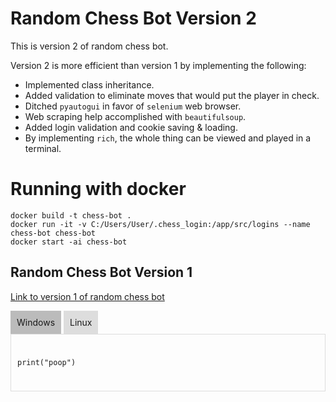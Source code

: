 # Random Chess Bot Version 2
This is version 2 of random chess bot.

Version 2 is more efficient than version 1 by implementing the following:
- Implemented class inheritance.
- Added validation to eliminate moves that would put the player in check.
- Ditched `pyautogui` in favor of `selenium` web browser.
- Web scraping help accomplished with `beautifulsoup`.
- Added login validation and cookie saving & loading.
- By implementing `rich`, the whole thing can be viewed and played in a terminal.

# Running with docker
```
docker build -t chess-bot .
docker run -it -v C:/Users/User/.chess_login:/app/src/logins --name chess-bot chess-bot
docker start -ai chess-bot
```

## Random Chess Bot Version 1
[Link to version 1 of random chess bot](https://github.com/Jampamane/Random_Chess_1.0)


<div>
  <input type="radio" id="tab1" name="tab" checked>
  <label for="tab1">Windows</label>
  <input type="radio" id="tab2" name="tab">
  <label for="tab2">Linux</label>

  <div class="tab-content" id="content1">
    <pre><code class="language-python">
print("poop")
    </code></pre>
  </div>

  <div class="tab-content" id="content2">
    <pre><code class="language-python">
print("wow")
    </code></pre>
  </div>
</div>

<style>
  input[name="tab"] {
    display: none;
  }

  label {
    display: inline-block;
    padding: 10px;
    background: #ddd;
    cursor: pointer;
  }

  label:hover {
    background: #bbb;
  }

  input:checked + label {
    background: #bbb;
  }

  .tab-content {
    display: none;
    padding: 10px;
    border: 1px solid #ddd;
  }

  #tab1:checked ~ #content1,
  #tab2:checked ~ #content2 {
    display: block;
  }
</style>
